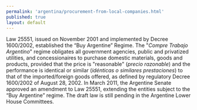 ```yaml
---
permalink: 'argentina/procurement-from-local-companies.html'
published: true
layout: default
---
```

Law 25551, issued on November 2001 and implemented by Decree 1600/2002, established the “Buy Argentine” Regime. The "_Compre Trabajo Argentino_" regime obligates all government agencies, public and privatized utilities, and concessionaires to purchase domestic materials, goods and products, provided that the price is "reasonable" (_precio razonable_) and the performance is identical or similar (_idénticas o similares prestaciones_) to that of the imported/foreign goods offered, as defined by regulatory Decree 1600/2002 of August 28, 2002. In March 2011, the Argentine Senate approved an amendment to Law 25551, extending the entities subject to the “Buy Argentine” regime. The draft law is still pending in the Argentine Lower House Committees.
